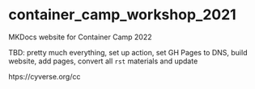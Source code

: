
# container_camp_workshop_2021

MKDocs website for Container Camp 2022 

TBD: pretty much everything, set up action, set GH Pages to DNS, build website, add pages, convert all `rst` materials and update

htps://cyverse.org/cc

